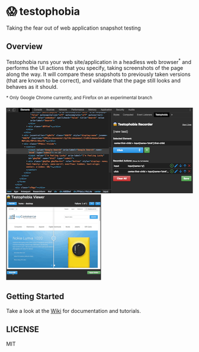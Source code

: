 # 😱 testophobia

Taking the fear out of web application snapshot testing

## Overview

Testophobia runs your web site/application in a headless web browser<sup>\*</sup> and performs the UI actions that you
specify, taking screenshots of the page along the way.  It will compare these snapshots to previously taken versions
(that are known to be correct), and validate that the page still looks and behaves as it should.

<sup>\* Only Google Chrome currently, and Firefox on an experimental branch</sup>

<div>
  <img width="511" height="231" src="https://github.com/testophobia/testophobia/raw/master/docs/images/testophobia-recorder.png">
  <img width="256" height="231" src="https://github.com/testophobia/testophobia/raw/master/docs/images/testophobia-viewer.gif">
</div>

## Getting Started

Take a look at the [Wiki](https://github.com/testophobia/testophobia/wiki) for documentation and tutorials.

## LICENSE

MIT
